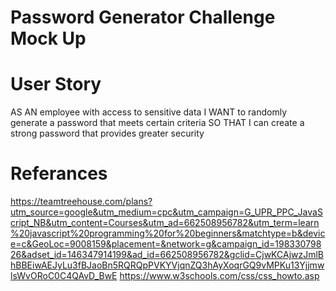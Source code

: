 # Password Generator Challenge Mock Up

# User Story
AS AN employee with access to sensitive data
I WANT to randomly generate a password that meets certain criteria
SO THAT I can create a strong password that provides greater security

# Referances
https://teamtreehouse.com/plans?utm_source=google&utm_medium=cpc&utm_campaign=G_UPR_PPC_JavaScript_NB&utm_content=Courses&utm_ad=662508956782&utm_term=learn%20javascript%20programming%20for%20beginners&matchtype=b&device=c&GeoLoc=9008159&placement=&network=g&campaign_id=19833079826&adset_id=146347914199&ad_id=662508956782&gclid=CjwKCAjwzJmlBhBBEiwAEJyLu3fBJaoBn5RQRQpPVKYVjqnZQ3hAyXoqrGQ9vMPKu13YjjmwlsWvORoC0C4QAvD_BwE
https://www.w3schools.com/css/css_howto.asp

